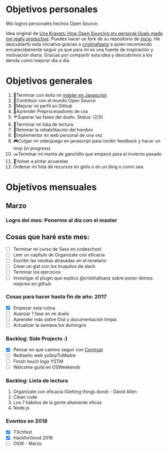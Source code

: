 Objetivos personales
==============

Mis logros personales hechos Open Source.

Idea original de [Una Kravets: How Open Sourcing my personal Goals made me really productive](https://una.im/personal-goals-guide/#%F0%9F%92%81). Puedes hacer un fork de su repositorio de [inicio](https://github.com/una/personal-goals-starter).
He descubierto esta iniciativa gracias a [cristinafsanz](https://github.com/cristinafsanz) a quien recomiendo encarecidamente seguir ya que para mí es una fuente de inspiración y motivación diaria.
Gracias por compartir esta idea y descubrinos a los demás como mejorar día a día.

# Objetivos generales
1. :school:Terminar con éxito mi [máster en Javascript](http://www.fictizia.com/formacion/master-javascript-nodejs)
2. :pencil:Contribuir con el mundo Open Source
3. :star2:Mejorar mi perfil en Github
4. :closed_book:Aprender Preprocesadores de css
5. :umbrella:Superar las fases del duelo. Status: (2/5)
6. :bookmark:Terminar mi lista de lectura
7. :hospital:Retomar la rehabilitación del hombro
8. :lipstick:Implementar mi web personal de una vez
9. :video_game:Colgar mi videojuego en javascript para recibir feedback y hacer un mvp (in progress)
10. :scissors:Terminar mi manta de ganchillo que empecé para el invierno pasado
11. :art:Volver a pintar acuarelas
12. Ordenar mi lista de recursos en gists o en un blog o como sea

# Objetivos mensuales

## Marzo

### Logro del mes: Ponerme al día con el master

## Cosas que haré este mes:
- [ ] Terminar mi curso de Sass en codeschool
- [ ] Leer un capítulo de Organízate con eficacia
- [ ] Escribir las recetas atrasadas en el recetario
- [ ] Crear un gist con los truquitos de slack
- [ ] Terminar los ejercicios
- [ ] Investigar el plugin que explico @cristinafsanz sobre poner demos mejores en github

### Cosas para hacer hasta fin de año: 2017
- [x] Empezar esta rutina
- [ ] Avanzar 1 fase en mi duelo
- [ ] Aprender más sobre Gist y documentación limpia
- [ ] Actualizar la semana los domingos

### Backlog: Side Projects :)
- [x] Pensar en qué camino seguir con [Contrust](https://github.com/ValKiriann/contrustPrototype)
- [ ] Rediseño web yoSoyTuMadre
- [ ] Finish touch logo YSTM
- [ ] Welcome guild en OSWeekends

### Backlog: Lista de lectura
1. Organízate con eficacia (Getting things done) - David Allen
2. Clean code
3. Los 7 hábitos de la gente altamente eficaz
4. Node.js

### Eventos en 2018

- [x] T3chfest
- [x] HackforGood 2018
- [ ] OSW - Marzo

